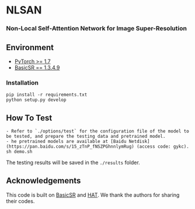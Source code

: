 # NLSAN

### Non-Local Self-Attention Network for Image Super-Resolution

## Environment
- [PyTorch >= 1.7](https://pytorch.org/)
- [BasicSR == 1.3.4.9](https://github.com/XPixelGroup/BasicSR/blob/master/INSTALL.md) 

### Installation
```
pip install -r requirements.txt
python setup.py develop
```

## How To Test
```
- Refer to `./options/test` for the configuration file of the model to be tested, and prepare the testing data and pretrained model.  
- he pretrained models are available at [Baidu Netdisk](https://pan.baidu.com/s/15_zTnP_fNSZPGhnnlymRug) (access code: gykc).  
sh demo.sh
```
The testing results will be saved in the `./results` folder.


## Acknowledgements
This code is built on [BasicSR](https://github.com/XPixelGroup/BasicSR) and [HAT](https://github.com/XPixelGroup/HAT). We thank the authors for sharing their codes.
